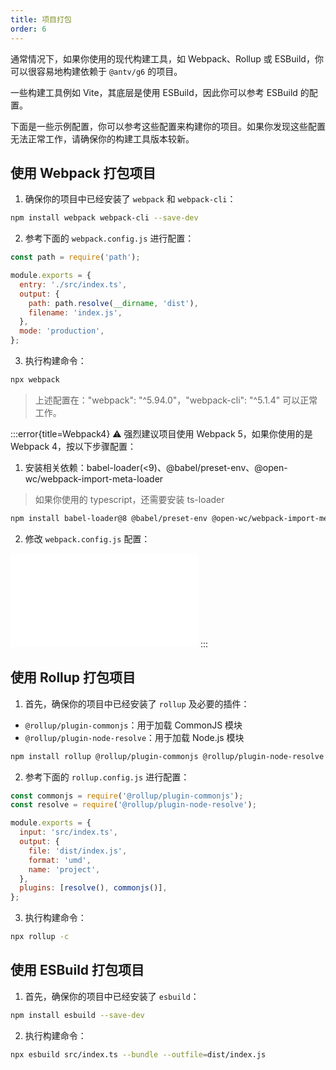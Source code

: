 ```yaml
---
title: 项目打包
order: 6
---
```


通常情况下，如果你使用的现代构建工具，如 Webpack、Rollup 或 ESBuild，你可以很容易地构建依赖于 `@antv/g6` 的项目。

一些构建工具例如 Vite，其底层是使用 ESBuild，因此你可以参考 ESBuild 的配置。

下面是一些示例配置，你可以参考这些配置来构建你的项目。如果你发现这些配置无法正常工作，请确保你的构建工具版本较新。

## 使用 Webpack 打包项目

1. 确保你的项目中已经安装了 `webpack` 和 `webpack-cli`：

```bash
npm install webpack webpack-cli --save-dev
```

2. 参考下面的 `webpack.config.js` 进行配置：

```js
const path = require('path');

module.exports = {
  entry: './src/index.ts',
  output: {
    path: path.resolve(__dirname, 'dist'),
    filename: 'index.js',
  },
  mode: 'production',
};
```

3. 执行构建命令：

```bash
npx webpack
```

> 上述配置在："webpack": "^5.94.0"，"webpack-cli": "^5.1.4" 可以正常工作。

:::error{title=Webpack4}
⚠️ 强烈建议项目使用 Webpack 5，如果你使用的是 Webpack 4，按以下步骤配置：

1. 安装相关依赖：babel-loader(<9)、@babel/preset-env、@open-wc/webpack-import-meta-loader

> 如果你使用的 typescript，还需要安装 ts-loader

```bash
npm install babel-loader@8 @babel/preset-env @open-wc/webpack-import-meta-loader --save-dev
```

2. 修改 `webpack.config.js` 配置：

<embed src="@/common/manual/feature/webpack4.md"></embed>
:::

## 使用 Rollup 打包项目

1. 首先，确保你的项目中已经安装了 `rollup` 及必要的插件：

- `@rollup/plugin-commonjs`：用于加载 CommonJS 模块
- `@rollup/plugin-node-resolve`：用于加载 Node.js 模块

```bash
npm install rollup @rollup/plugin-commonjs @rollup/plugin-node-resolve --save-dev
```

2. 参考下面的 `rollup.config.js` 进行配置：

```js
const commonjs = require('@rollup/plugin-commonjs');
const resolve = require('@rollup/plugin-node-resolve');

module.exports = {
  input: 'src/index.ts',
  output: {
    file: 'dist/index.js',
    format: 'umd',
    name: 'project',
  },
  plugins: [resolve(), commonjs()],
};
```

3. 执行构建命令：

```bash
npx rollup -c
```

## 使用 ESBuild 打包项目

1. 首先，确保你的项目中已经安装了 `esbuild`：

```bash
npm install esbuild --save-dev
```

2. 执行构建命令：

```bash
npx esbuild src/index.ts --bundle --outfile=dist/index.js
```
